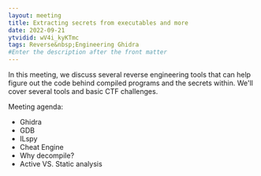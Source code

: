 ```yaml
---
layout: meeting
title: Extracting secrets from executables and more
date: 2022-09-21
ytvidid: wV4i_kyKTmc
tags: Reverse&nbsp;Engineering Ghidra
#Enter the description after the front matter
---
```


In this meeting, we discuss several reverse engineering tools that can help figure out the code behind compiled programs and the secrets within. We'll cover several tools and basic CTF challenges.

Meeting agenda:

- Ghidra
- GDB
- ILspy
- Cheat Engine
- Why decompile?
- Active VS. Static analysis
